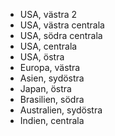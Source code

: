 - USA, västra 2
- USA, västra centrala
- USA, södra centrala
- USA, centrala
- USA, östra
- Europa, västra
- Asien, sydöstra
- Japan, östra
- Brasilien, södra
- Australien, sydöstra
- Indien, centrala